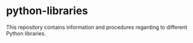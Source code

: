 # python-libraries
This repository contains information and procedures regarding to different Python libraries.
